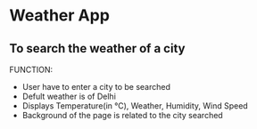 # Weather App

## To search the weather of a city
FUNCTION:
- User have to enter a city to be searched
- Defult weather is of Delhi
- Displays Temperature(in °C), Weather, Humidity, Wind Speed
- Background of the page is related to the city searched